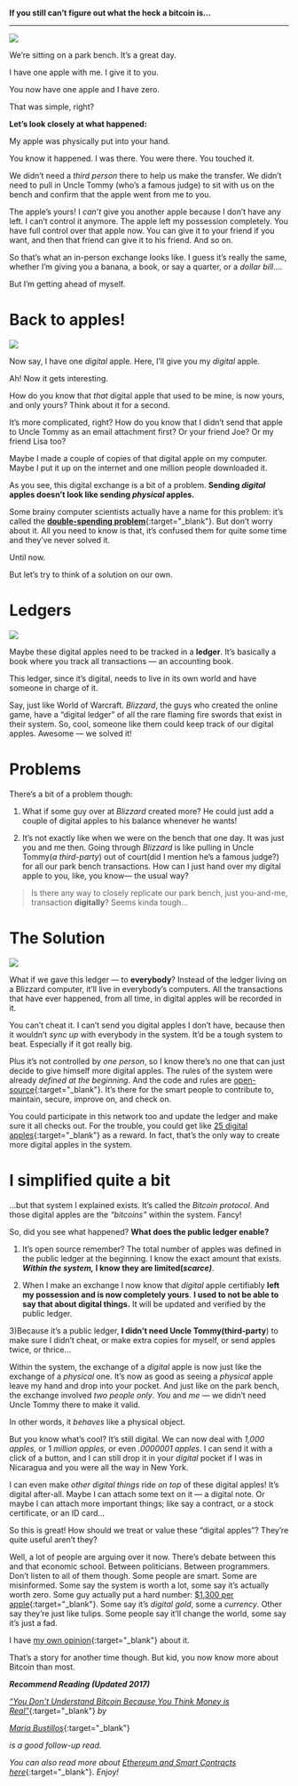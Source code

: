 **If you still can’t figure out what the heck a bitcoin is…**

---

![](https://miro.medium.com/max/1400/1*d3ASVo4LX_QKtOXaeCdWmg.jpeg)

We’re sitting on a park bench. It’s a great day.

I have one apple with me. I give it to you.

You now have one apple and I have zero.

That was simple, right?

**Let’s look closely at what happened:**

My apple was physically put into your hand.

You know it happened. I was there. You were there. You touched it.

We didn’t need a _third person_ there to help us make the transfer. We didn’t need to pull in Uncle Tommy (who’s a famous judge) to sit with us on the bench and confirm that the apple went from me to you.

The apple’s yours! I _can’t_ give you another apple because I don’t have any left. I can’t control it anymore. The apple left my possession completely. You have full control over that apple now. You can give it to your friend if you want, and then that friend can give it to his friend. And so on.

So that’s what an in-person exchange looks like. I guess it’s really the same, whether I’m giving you a banana, a book, or say a quarter, or a _dollar bill_….

But I’m getting ahead of myself.

# Back to apples!

![](https://miro.medium.com/max/1400/1*XfYdSLPWgOrBAX9d6GhJDw.jpeg)

Now say, I have one _digital_ apple. Here, I’ll give you my _digital_ apple.

Ah! Now it gets interesting.

How do you know that _that_ digital apple that used to be mine, is now yours, and only yours? Think about it for a second.

It’s more complicated, right? How do you know that I didn’t send that apple to Uncle Tommy as an email attachment first? Or your friend Joe? Or my friend Lisa too?

Maybe I made a couple of copies of that digital apple on my computer. Maybe I put it up on the internet and one million people downloaded it.

As you see, this digital exchange is a bit of a problem. **Sending _digital_ apples doesn’t look like sending _physical_ apples.**

Some brainy computer scientists actually have a name for this problem: it’s called the [**double-spending problem**](http://blogs.cornell.edu/info4220/2013/03/29/bitcoin-and-the-double-spending-problem/){:target="_blank"}. But don’t worry about it. All you need to know is that, it’s confused them for quite some time and they’ve never solved it.

Until now.

But let’s try to think of a solution on our own.

# Ledgers

![](https://miro.medium.com/max/1400/1*QwB9iJE4R7ndvA7kHt3Tbw.jpeg)

Maybe these digital apples need to be tracked in a **ledger**. It’s basically a book where you track all transactions — an accounting book.

This ledger, since it’s digital, needs to live in its own world and have someone in charge of it.

Say, just like World of Warcraft. _Blizzard_, the guys who created the online game, have a “digital ledger” of all the rare flaming fire swords that exist in their system. So, cool, someone like them could keep track of our digital apples. Awesome — we solved it!

# Problems

There’s a bit of a problem though:

1) What if some guy over at _Blizzard_ created more? He could just add a couple of digital apples to his balance whenever he wants!

2) It’s not exactly like when we were on the bench that one day. It was just you and me then. Going through _Blizzard_ is like pulling in Uncle Tommy(_a third-party_) out of court(did I mention he’s a famous judge?) for all our park bench transactions. How can I just hand over my digital apple to you, like, you know— the usual way?

>Is there any way to closely replicate our park bench, just you-and-me, transaction **digitally**? Seems kinda tough…

# The Solution

![](https://miro.medium.com/max/1400/1*4JGxA3T6jKlzzCnTB3N-Dw.gif)

What if we gave this ledger — to **everybody**? Instead of the ledger living on a Blizzard computer, it’ll live in everybody’s computers. All the transactions that have ever happened, from all time, in digital apples will be recorded in it.

You can’t cheat it. I can’t send you digital apples I don’t have, because then it wouldn’t _sync up_ with everybody in the system. It’d be a tough system to beat. Especially if it got really big.

Plus it’s not controlled by _one person_, so I know there’s no one that can just decide to give himself more digital apples. The rules of the system were already _defined at the beginning_. And the code and rules are [open-source](http://en.wikipedia.org/wiki/Open_source){:target="_blank"}. It’s there for the smart people to contribute to, maintain, secure, improve on, and check on.

You could participate in this network too and update the ledger and make sure it all checks out. For the trouble, you could get like [25 digital apples](https://www.weusecoins.com/en/mining-guide){:target="_blank"} as a reward. In fact, that’s the only way to create more digital apples in the system.

# I simplified quite a bit

…but that system I explained exists. It’s called the _Bitcoin protocol_. And those digital apples are the _“bitcoins”_ within the system. Fancy!

So, did you see what happened? **What does the public ledger enable?**

1) It’s open source remember? The total number of apples was defined in the public ledger at the beginning. I know the exact amount that exists. **_Within the system,_ I know they are limited(_scarce)_**.

2) When I make an exchange I now know that _digital_ apple certifiably **left my possession and is now completely yours**. **I used to not be able to say that about digital things.** It will be updated and verified by the public ledger.

3)Because it’s a public ledger, **I didn’t need Uncle Tommy(third-party**) to make sure I didn’t cheat, or make extra copies for myself, or send apples twice, or thrice…

Within the system, the exchange of a _digital_ apple is now just like the exchange of a _physical_ one. It’s now as good as seeing a _physical_ apple leave my hand and drop into your pocket. And just like on the park bench, the exchange involved _two people only_. _You_ and _me_ — we didn’t need Uncle Tommy there to make it valid.

In other words, it _behaves_ like a physical object.

But you know what’s cool? It’s still digital. We can now deal with _1,000 apples,_ or 1 _million apples,_ or even _.0000001 apples_. I can send it with a click of a button, and I can still drop it in your _digital_ pocket if I was in Nicaragua and you were all the way in New York.

I can even make _other digital things_ ride _on top_ of these digital apples! It’s digital after-all. Maybe I can attach some text on it — a digital note. Or maybe I can attach more important things; like say a contract, or a stock certificate, or an ID card…

So this is great! How should we treat or value these “digital apples”? They’re quite useful aren’t they?

Well, a lot of people are arguing over it now. There’s debate between this and that economic school. Between politicians. Between programmers. Don’t listen to all of them though. Some people are smart. Some are misinformed. Some say the system is worth a lot, some say it’s actually worth zero. Some guy actually put a hard number: [$1,300 per apple](http://www.forbes.com/sites/kashmirhill/2013/12/05/bank-of-america-analysts-say-bitcoins-value-is-1300/){:target="_blank"}. Some say it’s _digital gold_, some a _currency_. Other say they’re just like tulips. Some people say it’ll change the world, some say it’s just a fad.

I have [my own opinion](http://nikcustodio.tumblr.com/post/150500263430/why-blockchains-an-eli21){:target="_blank"} about it.

That’s a story for another time though. But kid, you now know more about Bitcoin than most.

**_Recommend Reading (Updated 2017)_**

[_“You Don’t Understand Bitcoin Because You Think Money is Real”_](https://medium.com/@mariabustillos/you-dont-understand-bitcoin-because-you-think-money-is-real-5aef45b8e952?source=linkShare-2d6f142ff3cc-1512362100){:target="_blank"} _by_

[_Maria Bustillos_](https://medium.com/u/539043fdc07d?source=post_page-----73b4257ac833-----------------------------------){:target="_blank"}

_is a good follow-up read._

_You can also read more about_ [_Ethereum and Smart Contracts here_](https://medium.com/free-code-camp/smart-contracts-for-dummies-a1ba1e0b9575){:target="_blank"}. _Enjoy!_
